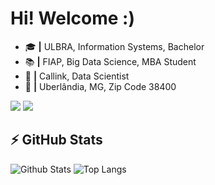 # Hi! Welcome :)

- 🎓 <b>|</b> ULBRA, Information Systems, Bachelor <br/>
- 📚 <b>|</b> FIAP, Big Data Science, MBA Student <br/>
- 💼 <b>|</b> Callink, Data Scientist <br/>
- 📍 <b>|</b> Uberlândia, MG, Zip Code 38400

[<img src="https://img.shields.io/badge/email-0078D4?style=for-the-badge&logo=microsoft-outlook&logoColor=white" />](mailto:murilochaves@icloud.com)
[<img src="https://img.shields.io/badge/linkedin-%230077B5.svg?&style=for-the-badge&logo=linkedin&logoColor=white" />](https://www.linkedin.com/in/murilochaves/)

<!--
## Links:

Instagram:
[<img src = "https://img.shields.io/badge/instagram-%23E4405F.svg?&style=for-the-badge&logo=instagram&logoColor=white">](https://www.instagram.com/murilochaves/)
-->

<!--
**MuriloChaves/MuriloChaves** is a ✨ _special_ ✨ repository because its `README.md` (this file) appears on your GitHub profile.

Here are some ideas to get you started:

- 🔭 I’m currently working on ...
- 🌱 I’m currently learning ...
- 👯 I’m looking to collaborate on ...
- 🤔 I’m looking for help with ...
- 💬 Ask me about ...
- 📫 How to reach me: ...
- 😄 Pronouns: ...
- ⚡ Fun fact: ...

<p align="center">
<img src="https://github-readme-stats.vercel.app/api?username=murilochaves&show_icons=true" alt="murilochaves"/> 
</p>

[<img src="https://img.shields.io/badge/medium-%2312100E.svg?&style=for-the-badge&logo=medium&logoColor=white" />](https://medium.com/@muriloch)
-->

<!--
[<img alt="Stack Overflow" src="https://img.shields.io/badge/-Stackoverflow-FE7A16?style=for-the-badge&logo=stack-overflow&logoColor=white"/>](https://pt.stackoverflow.com/users/89389/murilo-chaves)
-->

## ⚡ GitHub Stats

<div align="left">
  
  ![Github Stats](https://github-readme-stats.vercel.app/api?username=murilochaves&show_icons=true&count_private=true&show_icons=true&include_all_commits=true)
  ![Top Langs](https://github-readme-stats.vercel.app/api/top-langs/?username=murilochaves&hide=TeX&layout=compact)

</div>
